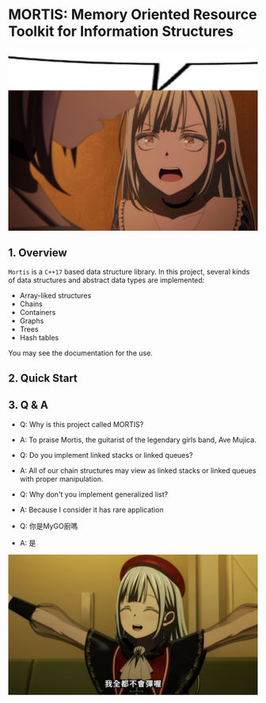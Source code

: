 # MORTIS: Memory Oriented Resource Toolkit for Information Structures

![image](mortis.jpg)

## 1. Overview

`Mortis` is a `C++17` based data structure library. In this project, several kinds of data structures and abstract data types are implemented:

- Array-liked structures
- Chains
- Containers
- Graphs
- Trees
- Hash tables

You may see the documentation for the use.

## 2. Quick Start

## 3. Q & A

- Q: Why is this project called MORTIS?
- A: To praise Mortis, the guitarist of the legendary girls band, Ave Mujica.

- Q: Do you implement linked stacks or linked queues?
- A: All of our chain structures may view as linked stacks or linked queues with proper manipulation.

- Q: Why don't you implement generalized list?
- A: Because I consider it has rare application

- Q: 你是MyGO廚嗎
- A: 是

![image](mortis2.png)